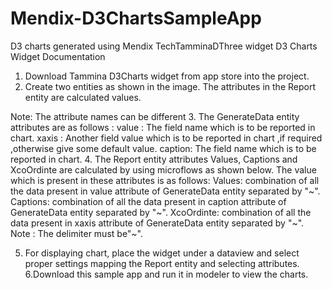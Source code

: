 # Mendix-D3ChartsSampleApp
D3 charts generated using Mendix TechTamminaDThree widget
D3 Charts Widget Documentation
1.	Download Tammina D3Charts widget from app store into the project.
2.	Create two entities as shown in the image. The attributes in the Report entity are calculated values.
 
Note: The attribute names can be different
3.	The GenerateData entity  attributes are as follows : 
value :  The field name which is to be reported in chart.
xaxis :  Another field value which is to be reported in chart ,if required ,otherwise give  some 	default value.
caption: The field name which is to be reported in chart.
4.	The Report entity attributes Values, Captions and XcoOrdinte are calculated by using microflows as shown below. The value which is present in these attributes is as follows:
Values: combination of all the data present in value attribute of GenerateData entity separated by "~".
Captions: combination of all the data present in caption attribute of GenerateData entity separated by "~".
XcoOrdinte: combination of all the data present in xaxis attribute of GenerateData entity separated by "~".
Note : The delimiter  must be"~".
 
     


5.	For displaying chart, place the widget under a dataview and select proper settings mapping the Report entity and selecting attributes.
6.Download this sample app and run it in modeler to view the charts.
